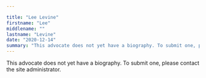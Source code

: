 ```yaml
---

title: "Lee Levine"
firstname: "Lee"
middlename: ""
lastname: "Levine"
date: "2020-12-14"
summary: "This advocate does not yet have a biography. To submit one, please contact the site administrator."
---
```

This advocate does not yet have a biography. To submit one, please contact the site administrator.

